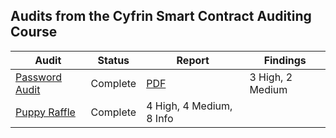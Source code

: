 ## Audits from the Cyfrin Smart Contract Auditing Course

| Audit | Status | Report | Findings |
|-------|--------|---------|----------|
| [Password Audit](./cyfrin-course-audits/password-audit/) | Complete | [PDF](./cyfrin-course-audits/password-audit/password-audit-report.pdf) | 3 High, 2 Medium |
| [Puppy Raffle](./cyfrin-course-audits/puppy-raffle/) | Complete | 4 High, 4 Medium, 8 Info |
